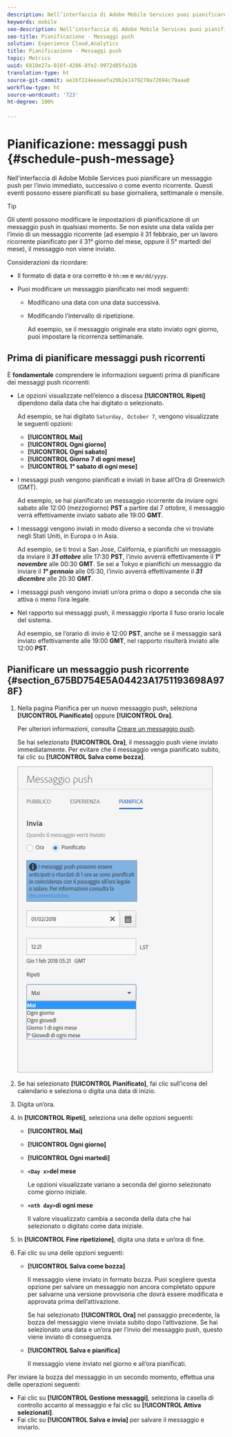 ```yaml
---
description: Nell’interfaccia di Adobe Mobile Services puoi pianificare un messaggio push per l’invio immediato, successivo o come evento ricorrente. Questi eventi possono essere pianificati su base giornaliera, settimanale o mensile.
keywords: mobile
seo-description: Nell’interfaccia di Adobe Mobile Services puoi pianificare un messaggio push per l’invio immediato, successivo o come evento ricorrente. Questi eventi possono essere pianificati su base giornaliera, settimanale o mensile.
seo-title: Pianificazione - Messaggi push
solution: Experience Cloud,Analytics
title: Pianificazione - Messaggi push
topic: Metrics
uuid: 6810e27a-016f-4286-8fe2-9972d85fa326
translation-type: ht
source-git-commit: ae16f224eeaeefa29b2e1479270a72694c79aaa0
workflow-type: ht
source-wordcount: '723'
ht-degree: 100%

---
```



# Pianificazione: messaggi push {#schedule-push-message}

Nell’interfaccia di Adobe Mobile Services puoi pianificare un messaggio push per l’invio immediato, successivo o come evento ricorrente. Questi eventi possono essere pianificati su base giornaliera, settimanale o mensile.

>[!TIP]
>
>Gli utenti possono modificare le impostazioni di pianificazione di un messaggio push in qualsiasi momento. Se non esiste una data valida per l’invio di un messaggio ricorrente (ad esempio il 31 febbraio, per un lavoro ricorrente pianificato per il 31° giorno del mese, oppure il 5° martedì del mese), il messaggio non viene inviato.

Considerazioni da ricordare:

* Il formato di data e ora corretto è `hh:mm` e `mm/dd/yyyy`.

* Puoi modificare un messaggio pianificato nei modi seguenti:

   * Modificano una data con una data successiva.
   * Modificando l’intervallo di ripetizione.

      Ad esempio, se il messaggio originale era stato inviato ogni giorno, puoi impostare la ricorrenza settimanale.

## Prima di pianificare messaggi push ricorrenti

È **fondamentale** comprendere le informazioni seguenti prima di pianificare dei messaggi push ricorrenti:

* Le opzioni visualizzate nell’elenco a discesa **[!UICONTROL Ripeti]** dipendono dalla data che hai digitato o selezionato.

   Ad esempio, se hai digitato `Saturday, October 7`, vengono visualizzate le seguenti opzioni:

   * **[!UICONTROL Mai]**
   * **[!UICONTROL Ogni giorno]**
   * **[!UICONTROL Ogni sabato]**
   * **[!UICONTROL Giorno 7 di ogni mese]**
   * **[!UICONTROL 1° sabato di ogni mese]**

* I messaggi push vengono pianificati e inviati in base all’Ora di Greenwich (GMT).

   Ad esempio, se hai pianificato un messaggio ricorrente da inviare ogni sabato alle 12:00 (mezzogiorno) **PST** a partire dal 7 ottobre, il messaggio verrà effettivamente inviato sabato alle 19:00 **GMT**.
* I messaggi vengono inviati in modo diverso a seconda che vi troviate negli Stati Uniti, in Europa o in Asia.

   Ad esempio, se ti trovi a San Jose, California, e pianifichi un messaggio da inviare il ***31 ottobre*** alle 17:30 **PST**, l’invio avverrà effettivamente il ***1° novembre*** alle 00:30 **GMT**. Se sei a Tokyo e pianifichi un messaggio da inviare il ***1° gennaio*** alle 05:30, l’invio avverrà effettivamente il ***31 dicembre*** alle 20:30 **GMT**.
* I messaggi push vengono inviati un’ora prima o dopo a seconda che sia attiva o meno l’ora legale.
* Nel rapporto sui messaggi push, il messaggio riporta il fuso orario locale del sistema.

   Ad esempio, se l’orario di invio è 12:00 **PST**, anche se il messaggio sarà inviato effettivamente alle 19:00 **GMT**, nel rapporto risulterà inviato alle 12:00 **PST**.

## Pianificare un messaggio push ricorrente {#section_675BD754E5A04423A1751193698A978F}

1. Nella pagina Pianifica per un nuovo messaggio push, seleziona **[!UICONTROL Pianificato]** oppure **[!UICONTROL Ora]**.

   Per ulteriori informazioni, consulta [Creare un messaggio push](/help/using/in-app-messaging/t-create-push-message/t-create-push-message.md).

   Se hai selezionato **[!UICONTROL Ora]**, il messaggio push viene inviato immediatamente. Per evitare che il messaggio venga pianificato subito, fai clic su **[!UICONTROL Salva come bozza]**.

   ![](assets/schedule-push-message.png)

1. Se hai selezionato **[!UICONTROL Pianificato]**, fai clic sull’icona del calendario e seleziona o digita una data di inizio.
1. Digita un’ora. 
1. In **[!UICONTROL Ripeti]**, seleziona una delle opzioni seguenti:

   * **[!UICONTROL Mai]**
   * **[!UICONTROL Ogni giorno]**
   * **[!UICONTROL Ogni martedì]**
   * **`<Day x>`del mese**

      Le opzioni visualizzate variano a seconda del giorno selezionato come giorno iniziale.
   * **`<nth day>`di ogni mese**

      Il valore visualizzato cambia a seconda della data che hai selezionato o digitato come data iniziale.

1. In **[!UICONTROL Fine ripetizione]**, digita una data e un’ora di fine.
1. Fai clic su una delle opzioni seguenti:

   * **[!UICONTROL Salva come bozza]**

      Il messaggio viene inviato in formato bozza. Puoi scegliere questa opzione per salvare un messaggio non ancora completato oppure per salvarne una versione provvisoria che dovrà essere modificata e approvata prima dell’attivazione.

      Se hai selezionato **[!UICONTROL Ora]** nel passaggio precedente, la bozza del messaggio viene inviata subito dopo l’attivazione. Se hai selezionato una data e un’ora per l’invio del messaggio push, questo viene inviato di conseguenza.

   * **[!UICONTROL Salva e pianifica]**

      Il messaggio viene inviato nel giorno e all’ora pianificati.

Per inviare la bozza del messaggio in un secondo momento, effettua una delle operazioni seguenti:

* Fai clic su **[!UICONTROL Gestione messaggi]**, seleziona la casella di controllo accanto al messaggio e fai clic su **[!UICONTROL Attiva selezionati]**.
* Fai clic su **[!UICONTROL Salva e invia]** per salvare il messaggio e inviarlo.
